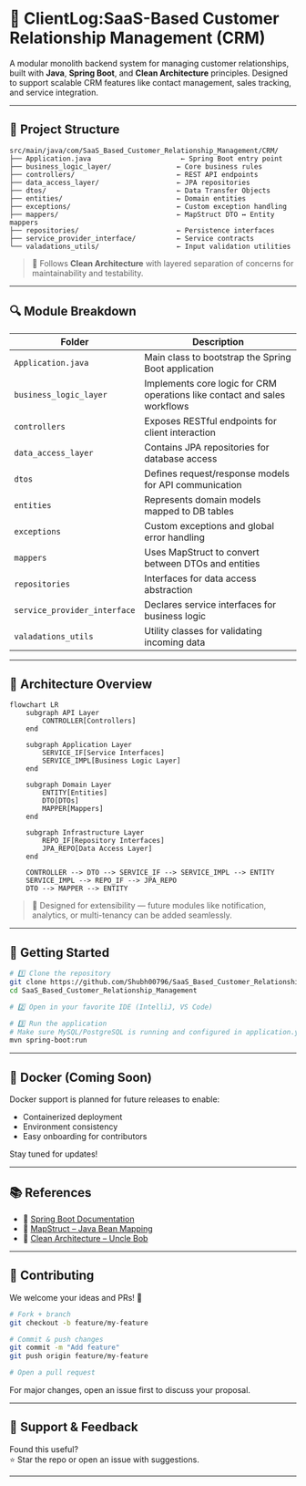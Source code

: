 # 🧠 ClientLog:SaaS-Based Customer Relationship Management (CRM)

A modular monolith backend system for managing customer relationships, built with **Java**, **Spring Boot**, and **Clean Architecture** principles. Designed to support scalable CRM features like contact management, sales tracking, and service integration.

---

## 🧱 Project Structure

```
src/main/java/com/SaaS_Based_Customer_Relationship_Management/CRM/
├── Application.java                      ← Spring Boot entry point
├── business_logic_layer/                ← Core business rules
├── controllers/                         ← REST API endpoints
├── data_access_layer/                   ← JPA repositories
├── dtos/                                ← Data Transfer Objects
├── entities/                            ← Domain entities
├── exceptions/                          ← Custom exception handling
├── mappers/                             ← MapStruct DTO ↔ Entity mappers
├── repositories/                        ← Persistence interfaces
├── service_provider_interface/          ← Service contracts
└── valadations_utils/                   ← Input validation utilities
```

> 🧼 Follows **Clean Architecture** with layered separation of concerns for maintainability and testability.

---

## 🔍 Module Breakdown

| Folder                     | Description                                                                 |
|---------------------------|-----------------------------------------------------------------------------|
| `Application.java`         | Main class to bootstrap the Spring Boot application                        |
| `business_logic_layer`     | Implements core logic for CRM operations like contact and sales workflows  |
| `controllers`              | Exposes RESTful endpoints for client interaction                           |
| `data_access_layer`        | Contains JPA repositories for database access                              |
| `dtos`                     | Defines request/response models for API communication                      |
| `entities`                 | Represents domain models mapped to DB tables                               |
| `exceptions`               | Custom exceptions and global error handling                                |
| `mappers`                  | Uses MapStruct to convert between DTOs and entities                        |
| `repositories`             | Interfaces for data access abstraction                                     |
| `service_provider_interface`| Declares service interfaces for business logic                            |
| `valadations_utils`        | Utility classes for validating incoming data                               |

---

## 🧬 Architecture Overview

```mermaid
flowchart LR
    subgraph API Layer
        CONTROLLER[Controllers]
    end

    subgraph Application Layer
        SERVICE_IF[Service Interfaces]
        SERVICE_IMPL[Business Logic Layer]
    end

    subgraph Domain Layer
        ENTITY[Entities]
        DTO[DTOs]
        MAPPER[Mappers]
    end

    subgraph Infrastructure Layer
        REPO_IF[Repository Interfaces]
        JPA_REPO[Data Access Layer]
    end

    CONTROLLER --> DTO --> SERVICE_IF --> SERVICE_IMPL --> ENTITY
    SERVICE_IMPL --> REPO_IF --> JPA_REPO
    DTO --> MAPPER --> ENTITY
```

> 🧩 Designed for extensibility — future modules like notification, analytics, or multi-tenancy can be added seamlessly.

---

## 🚀 Getting Started

```bash
# 1️⃣ Clone the repository
git clone https://github.com/Shubh00796/SaaS_Based_Customer_Relationship_Management.git
cd SaaS_Based_Customer_Relationship_Management

# 2️⃣ Open in your favorite IDE (IntelliJ, VS Code)

# 3️⃣ Run the application
# Make sure MySQL/PostgreSQL is running and configured in application.yml
mvn spring-boot:run
```

---

## 🐳 Docker (Coming Soon)

Docker support is planned for future releases to enable:

- Containerized deployment
- Environment consistency
- Easy onboarding for contributors

Stay tuned for updates!

---

## 📚 References

- 📘 [Spring Boot Documentation](https://docs.spring.io/spring-boot/docs/current/reference/html/)
- 📘 [MapStruct – Java Bean Mapping](https://mapstruct.org/)
- 📘 [Clean Architecture – Uncle Bob](https://8thlight.com/blog/uncle-bob/2012/08/13/the-clean-architecture.html)

---

## 🤝 Contributing

We welcome your ideas and PRs! 🚀

```bash
# Fork + branch
git checkout -b feature/my-feature

# Commit & push changes
git commit -m "Add feature"
git push origin feature/my-feature

# Open a pull request
```

For major changes, open an issue first to discuss your proposal.

---

## 🙌 Support & Feedback

Found this useful?  
⭐ Star the repo or open an issue with suggestions.

---
